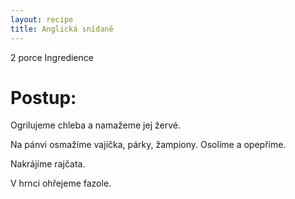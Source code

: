 ```yaml
---
layout: recipe
title: Anglická snídaně 
---
```


2 porce
Ingredience


# Postup:

Ogrilujeme chleba a namažeme jej žervé.

Na pánvi osmažíme vajíčka, párky, žampiony.
Osolíme a opepříme.

Nakrájíme rajčata.

V hrnci ohřejeme fazole.
